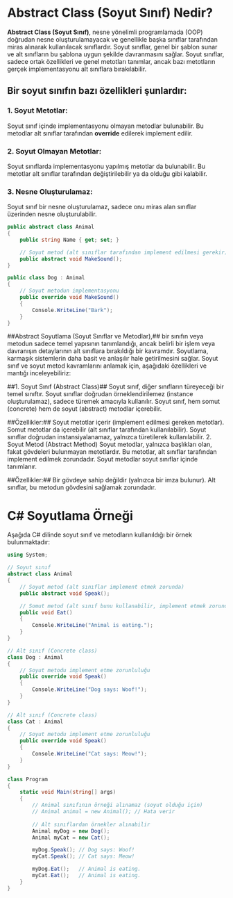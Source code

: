 # Abstract Class (Soyut Sınıf) Nedir?

**Abstract Class (Soyut Sınıf)**, nesne yönelimli programlamada (OOP) doğrudan nesne oluşturulamayacak ve genellikle başka sınıflar tarafından miras alınarak kullanılacak sınıflardır. Soyut sınıflar, genel bir şablon sunar ve alt sınıfların bu şablona uygun şekilde davranmasını sağlar. Soyut sınıflar, sadece ortak özellikleri ve genel metotları tanımlar, ancak bazı metotların gerçek implementasyonu alt sınıflara bırakılabilir.

## Bir soyut sınıfın bazı özellikleri şunlardır:

### 1. Soyut Metotlar:
Soyut sınıf içinde implementasyonu olmayan metodlar bulunabilir. Bu metodlar alt sınıflar tarafından **override** edilerek implement edilir.

### 2. Soyut Olmayan Metotlar:
Soyut sınıflarda implementasyonu yapılmış metotlar da bulunabilir. Bu metotlar alt sınıflar tarafından değiştirilebilir ya da olduğu gibi kalabilir.

### 3. Nesne Oluşturulamaz:
Soyut sınıf bir nesne oluşturulamaz, sadece onu miras alan sınıflar üzerinden nesne oluşturulabilir.

```csharp
public abstract class Animal
{
    public string Name { get; set; }

    // Soyut metod (alt sınıflar tarafından implement edilmesi gerekir)
    public abstract void MakeSound();
}

public class Dog : Animal
{
    // Soyut metodun implementasyonu
    public override void MakeSound()
    {
        Console.WriteLine("Bark");
    }
}
```

##Abstract Soyutlama (Soyut Sınıflar ve Metodlar),## bir sınıfın veya metodun sadece temel yapısının tanımlandığı, ancak belirli bir işlem veya davranışın detaylarının alt sınıflara bırakıldığı bir kavramdır. Soyutlama, karmaşık sistemlerin daha basit ve anlaşılır hale getirilmesini sağlar. Soyut sınıf ve soyut metod kavramlarını anlamak için, aşağıdaki özellikleri ve mantığı inceleyebiliriz:

##1. Soyut Sınıf (Abstract Class)##
Soyut sınıf, diğer sınıfların türeyeceği bir temel sınıftır. Soyut sınıflar doğrudan örneklendirilemez (instance oluşturulamaz), sadece türemek amacıyla kullanılır. Soyut sınıf, hem somut (concrete) hem de soyut (abstract) metodlar içerebilir.

##Özellikler:##
Soyut metotlar içerir (implement edilmesi gereken metotlar).
Somut metotlar da içerebilir (alt sınıflar tarafından kullanılabilir).
Soyut sınıflar doğrudan instansiyalanamaz, yalnızca türetilerek kullanılabilir.
2. Soyut Metod (Abstract Method)
Soyut metodlar, yalnızca başlıkları olan, fakat gövdeleri bulunmayan metotlardır. Bu metotlar, alt sınıflar tarafından implement edilmek zorundadır. Soyut metodlar soyut sınıflar içinde tanımlanır.

##Özellikler:##
Bir gövdeye sahip değildir (yalnızca bir imza bulunur).
Alt sınıflar, bu metodun gövdesini sağlamak zorundadır.

# C# Soyutlama Örneği

Aşağıda C# dilinde soyut sınıf ve metodların kullanıldığı bir örnek bulunmaktadır:

```csharp
using System;

// Soyut sınıf
abstract class Animal
{
    // Soyut metod (alt sınıflar implement etmek zorunda)
    public abstract void Speak();

    // Somut metod (alt sınıf bunu kullanabilir, implement etmek zorunda değildir)
    public void Eat()
    {
        Console.WriteLine("Animal is eating.");
    }
}

// Alt sınıf (Concrete class)
class Dog : Animal
{
    // Soyut metodu implement etme zorunluluğu
    public override void Speak()
    {
        Console.WriteLine("Dog says: Woof!");
    }
}

// Alt sınıf (Concrete class)
class Cat : Animal
{
    // Soyut metodu implement etme zorunluluğu
    public override void Speak()
    {
        Console.WriteLine("Cat says: Meow!");
    }
}

class Program
{
    static void Main(string[] args)
    {
        // Animal sınıfının örneği alınamaz (soyut olduğu için)
        // Animal animal = new Animal(); // Hata verir
        
        // Alt sınıflardan örnekler alınabilir
        Animal myDog = new Dog();
        Animal myCat = new Cat();

        myDog.Speak(); // Dog says: Woof!
        myCat.Speak(); // Cat says: Meow!

        myDog.Eat();   // Animal is eating.
        myCat.Eat();   // Animal is eating.
    }
}

